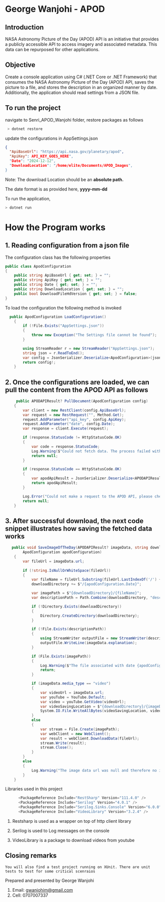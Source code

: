 # George Wanjohi - APOD

## Introduction

NASA Astronomy Picture of the Day (APOD) API is an initiative that provides a publicly accessible API to access imagery and associated metadata. This data can be repurposed for other applications. 

## Objective 

Create a console application using C# (.NET Core or .NET Framework) that consumes the
NASA Astronomy Picture of the Day (APOD) API, saves the picture to a file, and stores the
description in an organized manner by date. Additionally, the application should read settings
from a JSON file.

## To run the project

navigate to Senri_APOD_Wanjohi folder, restore packages as follows

```bash 
 > dotnet restore
```

update the configurations in AppSettings.json

```json
{
  "ApiBaseUrl": "https://api.nasa.gov/planetary/apod",
  "ApiKey": API_KEY_GOES_HERE",
  "Date": "2024-12-12",
  "DownloadLocation": "/home/elite/Documents/APOD_Images",
}
```

Note: The download Location should be an **absolute path.** 

The date format is as provided here, **yyyy-mm-dd**


To run the application, 


```sh
> dotnet run
```

# How the Program works

## 1. Reading configuration from a json file

The configuration class has the following properties

```c#
public class ApodConfiguration
{
    public string ApiBaseUrl { get; set; } = "";
    public string ApiKey { get; set; } = "";
    public string Date { get; set; } = "";
    public string DownloadLocation { get; set; } = "";
    public bool DownloadFileHdVersion { get; set; } = false;
}
```

To load the configuration the following method is invoked

```c#
  public ApodConfiguration LoadConfiguration()
    {
        if (!File.Exists("AppSettings.json"))
        {
            throw new Exception("The Settings file cannot be found");
        }

        using StreamReader r = new StreamReader("AppSettings.json");
        string json = r.ReadToEnd();
        var config = JsonSerializer.Deserialize<ApodConfiguration>(json);
        return config!;
    }
```


## 2. Once the configurations are loaded, we can pull the content from the APOD API as follows

```C#
     public APODAPIResult? PullDocument(ApodConfiguration config)
    {
        var client = new RestClient(config.ApiBaseUrl);
        var request = new RestRequest("", Method.Get);
        request.AddParameter("api_key", config.ApiKey);
        request.AddParameter("date", config.Date);
        var response = client.Execute(request);

        if (response.StatusCode != HttpStatusCode.OK)
        {
            var code = response.StatusCode;
            Log.Warning($"Could not fetch data. The process failed with status code {code}");
            return null;
        }

        if (response.StatusCode == HttpStatusCode.OK)
        {
            var apodApiResult = JsonSerializer.Deserialize<APODAPIResult>(response.Content);
            return apodApiResult;
        }

        Log.Error("Could not make a request to the APOD API, please check your internet connection and try again");
        return null;
    }

```

## 3. After successful download, the next code snippet illustrates how saving the fetched data works

```c#
   public void SaveImageOfTheDay(APODAPIResult? imageData, string downloadDirectory,
        ApodConfiguration apodConfiguration)
    {
        var fileUrl = imageData.url;
       
        if (!string.IsNullOrWhiteSpace(fileUrl))
        {
            var fileName = fileUrl.Substring(fileUrl.LastIndexOf('/') + 1);
            downloadDirectory += $"/{apodConfiguration.Date}";

            var imagePath = $"{downloadDirectory}/{fileName}";
            var descriptionPath = Path.Combine(downloadDirectory, "description.txt");

            if (!Directory.Exists(downloadDirectory))
            {
                Directory.CreateDirectory(downloadDirectory);
            }

            if (!File.Exists(descriptionPath))
            {
                using StreamWriter outputFile = new StreamWriter(descriptionPath);
                outputFile.WriteLine(imageData.explanation);
            }

            if (File.Exists(imagePath))
            {
                Log.Warning($"The file associated with date {apodConfiguration.Date} already exists");
                return;
            }

            if (imageData.media_type == "video")
            {
                var videoUrl = imageData.url;
                var youTube = YouTube.Default;
                var video = youTube.GetVideo(videoUrl);
                var videoSavingLocation = $"{downloadDirectory}/{imageData.title}.mp4";
                System.IO.File.WriteAllBytes(videoSavingLocation, video.GetBytes());
            }
            else
            {
                var stream = File.Create(imagePath);
                var webClient = new WebClient();
                var result = webClient.DownloadData(fileUrl);
                stream.Write(result);
                stream.Close();
            }
        }
        else
        {
            Log.Warning("The image data url was null and therefore no image could be downloaded");
        }
    }
```

Libraries used in this project

```c#
      <PackageReference Include="RestSharp" Version="111.4.0" />
      <PackageReference Include="Serilog" Version="4.0.1" />
      <PackageReference Include="Serilog.Sinks.Console" Version="6.0.0" />
      <PackageReference Include="VideoLibrary" Version="3.2.4" />
```

1. Restsharp is used as a wrapper on top of http client library

2. Serilog is used to Log messages on the console

3. VideoLibrary is a package to download videos from youtube


## Closing remarks

    You will also find a test project running on XUnit. There are unit tests to test for some critical scenraios


Prepared and presented by George Wanjohi

1. Email: gwanjohim@gmail.com
2. Cell: 0707007337
